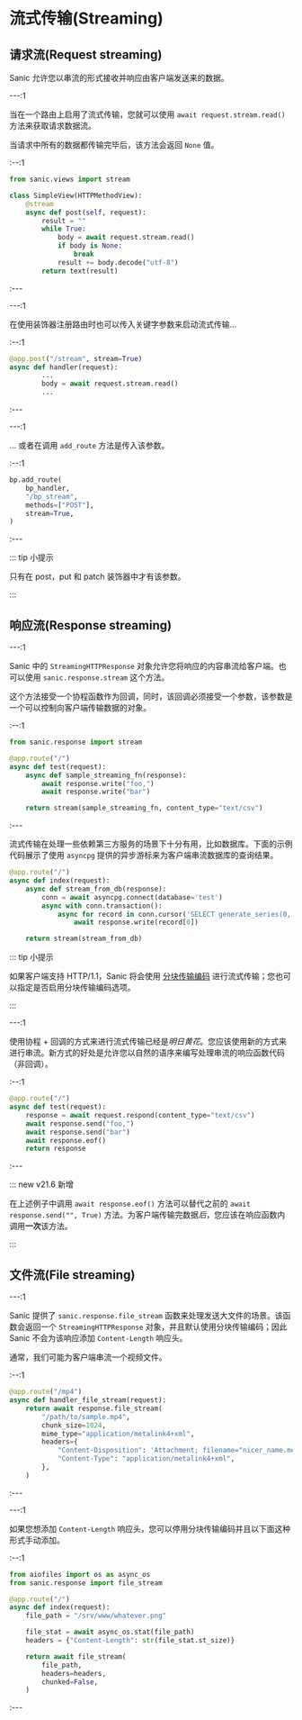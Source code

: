 # 流式传输(Streaming)

## 请求流(Request streaming)

Sanic 允许您以串流的形式接收并响应由客户端发送来的数据。

---:1

当在一个路由上启用了流式传输，您就可以使用 `await request.stream.read()` 方法来获取请求数据流。

当请求中所有的数据都传输完毕后，该方法会返回 `None` 值。

:--:1

```python
from sanic.views import stream

class SimpleView(HTTPMethodView):
    @stream
    async def post(self, request):
        result = ""
        while True:
            body = await request.stream.read()
            if body is None:
                break
            result += body.decode("utf-8")
        return text(result)
```

:---

---:1

在使用装饰器注册路由时也可以传入关键字参数来启动流式传输...

:--:1

```python
@app.post("/stream", stream=True)
async def handler(request):
        ...
        body = await request.stream.read()
        ...
```

:---

---:1

... 或者在调用 `add_route` 方法是传入该参数。

:--:1

```python
bp.add_route(
    bp_handler,
    "/bp_stream",
    methods=["POST"],
    stream=True,
)
```

:---

::: tip 小提示

只有在 post，put 和 patch 装饰器中才有该参数。

:::

## 响应流(Response streaming)

---:1

Sanic 中的 `StreamingHTTPResponse` 对象允许您将响应的内容串流给客户端。也可以使用 `sanic.response.stream` 这个方法。

这个方法接受一个协程函数作为回调，同时，该回调必须接受一个参数，该参数是一个可以控制向客户端传输数据的对象。

:--:1

```python
from sanic.response import stream

@app.route("/")
async def test(request):
    async def sample_streaming_fn(response):
        await response.write("foo,")
        await response.write("bar")

    return stream(sample_streaming_fn, content_type="text/csv")
```

:---

流式传输在处理一些依赖第三方服务的场景下十分有用，比如数据库。下面的示例代码展示了使用 `asyncpg` 提供的异步游标来为客户端串流数据库的查询结果。

```python
@app.route("/")
async def index(request):
    async def stream_from_db(response):
        conn = await asyncpg.connect(database='test')
        async with conn.transaction():
            async for record in conn.cursor('SELECT generate_series(0, 10)'):
                await response.write(record[0])

    return stream(stream_from_db)
```

::: tip 小提示

如果客户端支持 HTTP/1.1，Sanic 将会使用 [分块传输编码](https://en.wikipedia.org/wiki/Chunked_transfer_encoding) 进行流式传输；您也可以指定是否启用分块传输编码选项。

:::

---:1

使用协程 + 回调的方式来进行流式传输已经是*明日黄花*。您应该使用新的方式来进行串流。新方式的好处是允许您以自然的语序来编写处理串流的响应函数代码（非回调）。

:--:1

```python
@app.route("/")
async def test(request):
    response = await request.respond(content_type="text/csv")
    await response.send("foo,")
    await response.send("bar")
    await response.eof()
    return response
```

:---

::: new v21.6 新增

在上述例子中调用 `await response.eof()` 方法可以替代之前的 `await response.send("", True)` 方法。为客户端传输完数据*后*，您应该在响应函数内调用**一次**该方法。

:::


## 文件流(File streaming)

---:1

Sanic 提供了 `sanic.response.file_stream` 函数来处理发送大文件的场景。该函数会返回一个 `StreamingHTTPResponse` 对象，并且默认使用分块传输编码；因此 Sanic 不会为该响应添加 `Content-Length` 响应头。

通常，我们可能为客户端串流一个视频文件。

:--:1

```python
@app.route("/mp4")
async def handler_file_stream(request):
    return await response.file_stream(
        "/path/to/sample.mp4",
        chunk_size=1024,
        mime_type="application/metalink4+xml",
        headers={
            "Content-Disposition": 'Attachment; filename="nicer_name.meta4"',
            "Content-Type": "application/metalink4+xml",
        },
    )
```

:---

---:1

如果您想添加 `Content-Length` 响应头，您可以停用分块传输编码并且以下面这种形式手动添加。

:--:1

```python
from aiofiles import os as async_os
from sanic.response import file_stream

@app.route("/")
async def index(request):
    file_path = "/srv/www/whatever.png"

    file_stat = await async_os.stat(file_path)
    headers = {"Content-Length": str(file_stat.st_size)}

    return await file_stream(
        file_path,
        headers=headers,
        chunked=False,
    )
```

:---
